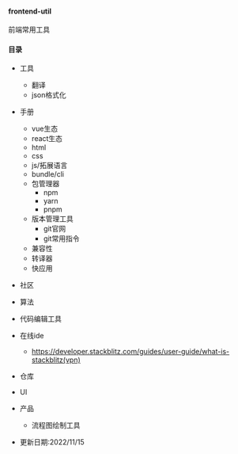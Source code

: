 #### frontend-util
前端常用工具
#### 目录
- 工具
  - 翻译
  - json格式化
- 手册
  - vue生态
  - react生态
  - html
  - css
  - js/拓展语言
  - bundle/cli
  - 包管理器
    - npm
    - yarn
    - pnpm
  - 版本管理工具
    - git官网
    - git常用指令
  - 兼容性
  - 转译器
  - 快应用
- 社区
- 算法
- 代码编辑工具
- 在线ide
  - https://developer.stackblitz.com/guides/user-guide/what-is-stackblitz(vpn)
- 仓库
- UI
- 产品
  - 流程图绘制工具


- 更新日期:2022/11/15
